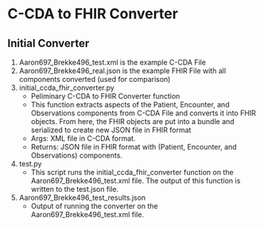 # C-CDA to FHIR Converter

## Initial Converter
1. Aaron697_Brekke496_test.xml is the example C-CDA File
2. Aaron697_Brekke496_real.json is the example FHIR File with all components converted (used for comparison)
3. initial_ccda_fhir_converter.py
    - Peliminary C-CDA to FHIR Converter function
    - This function extracts aspects of the Patient, Encounter, and Observations components from C-CDA File and converts it into FHIR objects. From here, the FHIR objects are put into a bundle and serialized to create new JSON file in FHIR format
    - Args: XML file in C-CDA format.
    - Returns: JSON file in FHIR format with (Patient, Encounter, and Observations) components.
4. test.py
    - This script runs the initial_ccda_fhir_converter function on the Aaron697_Brekke496_test.xml file. The output of this function is written to the test.json file.
5. Aaron697_Brekke496_test_results.json
    - Output of running the converter on the Aaron697_Brekke496_test.xml file.
